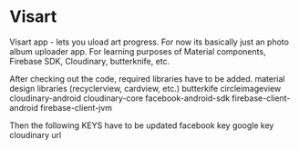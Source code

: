# Visart
Visart app - lets you uload art progress. For now its basically just an photo album uploader app. For learning purposes of Material components, Firebase SDK, Cloudinary, butterknife, etc.

After checking out the code, required libraries have to be added.
material design libraries (recyclerview, cardview, etc.)
butterkife
circleimageview
cloudinary-android
cloudinary-core
facebook-android-sdk
firebase-client-android
firebase-client-jvm

Then the following KEYS have to be updated
facebook key
google key
cloudinary url
